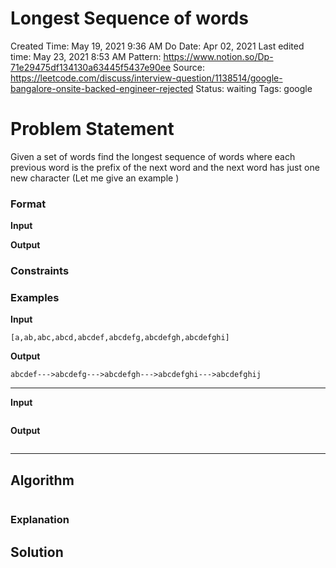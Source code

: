 # Longest Sequence of words

Created Time: May 19, 2021 9:36 AM
Do Date: Apr 02, 2021
Last edited time: May 23, 2021 8:53 AM
Pattern: https://www.notion.so/Dp-71e29475df134130a63445f5437e90ee
Source: https://leetcode.com/discuss/interview-question/1138514/google-bangalore-onsite-backed-engineer-rejected
Status: waiting
Tags: google

# Problem Statement

Given a set of words find the longest sequence of words where each previous word is the prefix of the next word and the next word has just one new character (Let me give an example )

### Format

**Input**

$$$$

**Output**

$$$$

### Constraints

### **Examples**

**Input**

```
[a,ab,abc,abcd,abcdef,abcdefg,abcdefgh,abcdefghi]
```

**Output**

```
abcdef--->abcdefg--->abcdefgh--->abcdefghi--->abcdefghij
```

---

**Input**

```

```

**Output**

```

```

---

## Algorithm

```python

```

### Explanation

## Solution

```jsx

```